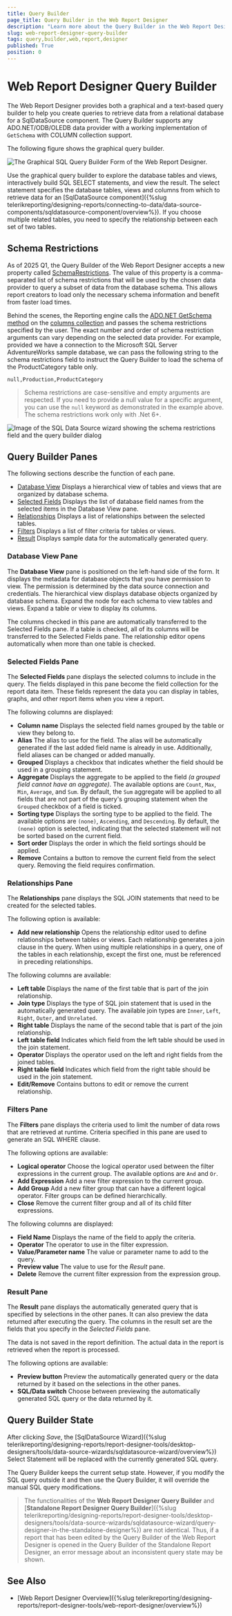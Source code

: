 ```yaml
---
title: Query Builder
page_title: Query Builder in the Web Report Designer
description: "Learn more about the Query Builder in the Web Report Designer and how to use it to create basic queries easily in Telerik Reporting."
slug: web-report-designer-query-builder
tags: query,builder,web,report,designer
published: True
position: 0
---
```


# Web Report Designer Query Builder

The Web Report Designer provides both a graphical and a text-based query builder to help you create queries to retrieve data from a relational database for a SqlDataSource component. The Query Builder supports any ADO.NET/ODB/OLEDB data provider with a working implementation of `GetSchema` with COLUMN collection support.

The following figure shows the graphical query builder.

![The Graphical SQL Query Builder Form of the Web Report Designer.](images/SqlQueryBuilderForm.png)

Use the graphical query builder to explore the database tables and views, interactively build SQL SELECT statements, and view the result. The select statement specifies the database tables, views and columns from which to retrieve data for an [SqlDataSource component]({%slug telerikreporting/designing-reports/connecting-to-data/data-source-components/sqldatasource-component/overview%}). If you choose multiple related tables, you need to specify the relationship between each set of two tables.

## Schema Restrictions

As of 2025 Q1, the Query Builder of the Web Report Designer accepts a new property called [SchemaRestrictions](/api/telerik.reporting.sqldatasource#Telerik_Reporting_SqlDataSource_SchemaRestrictions). The value of this property is a comma-separated list of schema restrictions that will be used by the chosen data provider to query a subset of data from the database schema. This allows report creators to load only the necessary schema information and benefit from faster load times.

Behind the scenes, the Reporting engine calls the [ADO.NET GetSchema method](https://learn.microsoft.com/en-us/dotnet/framework/data/adonet/getschema-and-schema-collections) on the [columns collection](https://learn.microsoft.com/en-us/dotnet/framework/data/adonet/schema-restrictions#columns) and passes the schema restrictions specified by the user. The exact number and order of schema restriction arguments can vary depending on the selected data provider. For example, provided we have a connection to the Microsoft SQL Server AdventureWorks sample database, we can pass the following string to the schema restrictions field to instruct the Query Builder to load the schema of the ProductCategory table only.

````
null,Production,ProductCategory
````

> Schema restrictions are case-sensitive and empty arguments are respected. If you need to provide a null value for a specific argument, you can use the `null` keyword as demonstrated in the example above. The schema restrictions work only with .Net 6+.

![Image of the SQL Data Source wizard showing the schema restrictions field and the query builder dialog](images/wrd-sqlds-wzrd-schema-restrictions.png)

## Query Builder Panes

The following sections describe the function of each pane.

* [Database View](#database-view-pane) Displays a hierarchical view of tables and views that are organized by database schema.
* [Selected Fields](#selected-fields-pane) Displays the list of database field names from the selected items in the Database View pane.
* [Relationships](#relationships-pane) Displays a list of relationships between the selected tables.
* [Filters](#filters-pane) Displays a list of filter criteria for tables or views.
* [Result](#result-pane) Displays sample data for the automatically generated query.

### Database View Pane

The __Database View__ pane is positioned on the left-hand side of the form. It displays the metadata for database objects that you have permission to view. The permission is determined by the data source connection and credentials. The hierarchical view displays database objects organized by database schema. Expand the node for each schema to view tables and views. Expand a table or view to display its columns. 

The columns checked in this pane are automatically transferred to the Selected Fields pane. If a table is checked, all of its columns will be transferred to the Selected Fields pane.
The relationship editor opens automatically when more than one table is checked.

### Selected Fields Pane

The __Selected Fields__ pane displays the selected columns to include in the query. The fields displayed in this pane become the field collection for the report data item. These fields represent the data you can display in tables, graphs, and other report items when you view a report.

The following columns are displayed:

* __Column name__ Displays the selected field names grouped by the table or view they belong to.
* __Alias__ The alias to use for the field. The alias will be automatically generated if the last added field name is already in use. Additionally, field aliases can be changed or added manually.
* __Grouped__ Displays a checkbox that indicates whether the field should be used in a grouping statement.
* __Aggregate__ Displays the aggregate to be applied to the field _(a grouped field cannot have an aggregate)_. The available options are `Count`, `Max`, `Min`, `Average`, and `Sum`. By default, the `Sum` aggregate will be applied to all fields that are not part of the query's grouping statement when the `Grouped` checkbox of a field is ticked.
* __Sorting type__ Displays the sorting type to be applied to the field. The available options are `(none)`, `Ascending`, and `Descending`. By default, the `(none)` option is selected, indicating that the selected statement will not be sorted based on the current field.
* __Sort order__ Displays the order in which the field sortings should be applied.
* __Remove__ Contains a button to remove the current field from the select query. Removing the field requires confirmation.

### Relationships Pane

The __Relationships__ pane displays the SQL JOIN statements that need to be created for the selected tables.

The following option is available:

* __Add new relationship__ Opens the relationship editor used to define relationships between tables or views. Each relationship generates a join clause in the query. When using multiple relationships in a query, one of the tables in each relationship, except the first one, must be referenced in preceding relationships.

The following columns are available:

* __Left table__ Displays the name of the first table that is part of the join relationship.
* __Join type__ Displays the type of SQL join statement that is used in the automatically generated query. The available join types are `Inner`, `Left`, `Right`, `Outer`, and `Unrelated`.
* __Right table__ Displays the name of the second table that is part of the join relationship.
* __Left table field__ Indicates which field from the left table should be used in the join statement.
* __Operator__ Displays the operator used on the left and right fields from the joined tables.
* __Right table field__ Indicates which field from the right table should be used in the join statement.
* __Edit/Remove__ Contains buttons to edit or remove the current relationship.

### Filters Pane

The __Filters__ pane displays the criteria used to limit the number of data rows that are retrieved at runtime. Criteria specified in this pane are used to generate an SQL WHERE clause.

The following options are available:

* __Logical operator__ Choose the logical operator used between the filter expressions in the current group. The available options are `And` and `Or`.
* __Add Expression__ Add a new filter expression to the current group.
* __Add Group__ Add a new filter group that can have a different logical operator. Filter groups can be defined hierarchically.
* __Close__ Remove the current filter group and all of its child filter expressions.

The following columns are displayed:

* __Field Name__ Displays the name of the field to apply the criteria.
* __Operator__ The operator to use in the filter expression.
* __Value/Parameter name__ The value or parameter name to add to the query.
* __Preview value__ The value to use for the _Result_ pane.
* __Delete__ Remove the current filter expression from the expression group.

### Result Pane

The __Result__ pane displays the automatically generated query that is specified by selections in the other panes. It can also preview the data returned after executing the query. The columns in the result set are the fields that you specify in the _Selected Fields_ pane.

The data is not saved in the report definition. The actual data in the report is retrieved when the report is processed.

The following options are available:

* __Preview button__ Preview the automatically generated query or the data returned by it based on the selections in the other panes.
* __SQL/Data switch__ Choose between previewing the automatically generated SQL query or the data returned by it.

## Query Builder State

After clicking _Save_, the [SqlDataSource Wizard]({%slug telerikreporting/designing-reports/report-designer-tools/desktop-designers/tools/data-source-wizards/sqldatasource-wizard/overview%}) Select Statement will be replaced with the currently generated SQL query.

The Query Builder keeps the current setup state. However, if you modify the SQL query outside it and then use the Query Builder, it will override the manual SQL query modifications.

> The functionalities of the __Web Report Designer Query Builder__ and [__Standalone Report Designer Query Builder__]({%slug telerikreporting/designing-reports/report-designer-tools/desktop-designers/tools/data-source-wizards/sqldatasource-wizard/query-designer-in-the-standalone-designer%}) are not identical. Thus, if a report that has been edited by the Query Builder of the Web Report Designer is opened in the Query Builder of the Standalone Report Designer, an error message about an inconsistent query state may be shown.

## See Also

* [Web Report Designer Overview]({%slug telerikreporting/designing-reports/report-designer-tools/web-report-designer/overview%})
